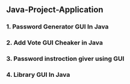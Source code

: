 ## Java-Project-Application  
### 1. Password Generator GUI In Java 
### 2. Add Vote GUI Cheaker in Java
### 3. Password instroction giver using GUI
### 4. Library GUI In Java
 



  
